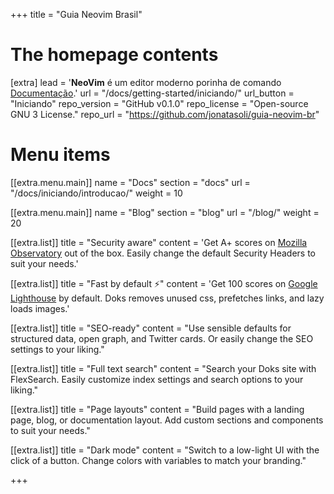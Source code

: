 +++
title = "Guia Neovim Brasil"


# The homepage contents
[extra]
lead = '<b>NeoVim</b> é um editor moderno porinha de comando <a href="https://neovim.io/">Documentação</a>.'
url = "/docs/getting-started/iniciando/"
url_button = "Iniciando"
repo_version = "GitHub v0.1.0"
repo_license = "Open-source GNU 3 License."
repo_url = "https://github.com/jonatasoli/guia-neovim-br"

# Menu items
[[extra.menu.main]]
name = "Docs"
section = "docs"
url = "/docs/iniciando/introducao/"
weight = 10

[[extra.menu.main]]
name = "Blog"
section = "blog"
url = "/blog/"
weight = 20

[[extra.list]]
title = "Security aware"
content = 'Get A+ scores on <a href="https://observatory.mozilla.org/analyze/adidoks.org">Mozilla Observatory</a> out of the box. Easily change the default Security Headers to suit your needs.'

[[extra.list]]
title = "Fast by default ⚡️"
content = 'Get 100 scores on <a href="https://googlechrome.github.io/lighthouse/viewer/?gist=7731347bb8ce999eff7428a8e763b637">Google Lighthouse</a> by default. Doks removes unused css, prefetches links, and lazy loads images.'

[[extra.list]]
title = "SEO-ready"
content = "Use sensible defaults for structured data, open graph, and Twitter cards. Or easily change the SEO settings to your liking."

[[extra.list]]
title = "Full text search"
content = "Search your Doks site with FlexSearch. Easily customize index settings and search options to your liking."

[[extra.list]]
title = "Page layouts"
content = "Build pages with a landing page, blog, or documentation layout. Add custom sections and components to suit your needs."

[[extra.list]]
title = "Dark mode"
content = "Switch to a low-light UI with the click of a button. Change colors with variables to match your branding."

+++
